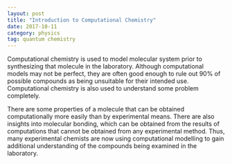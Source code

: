 ```yaml
---
layout: post
title: "Introduction to Computational Chemistry"
date: 2017-10-11
category: physics 
tag: quantum chemistry
---
```


Computational chemistry is used to model molecular system prior to synthesizing that molecule in the laboratory. Although computational models may not be perfect, they are often good enough to rule out 90% of possible compounds as being unsuitable for their intended use. Computational chemistry is also used to understand some problem completely. 

There are some properties of a molecule that can be obtained computationally more easily than by experimental means. There are also insights into molecular bonding, which can be obtained from the results of computations that cannot be obtained from any experimental method. Thus, many experimental chemists are now using computational modelling to gain additional understanding of the compounds being examined in the laboratory.